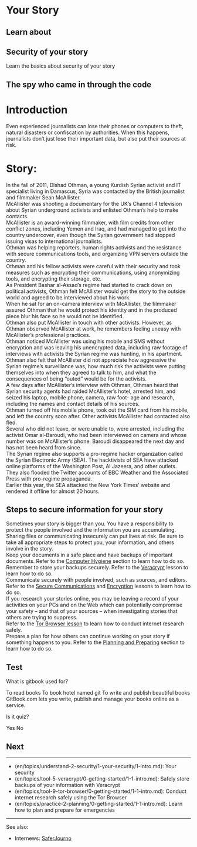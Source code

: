 # Your Story
## Learn about




## Security of your story

Learn the basics about security of your story



## The spy who came in through the code

>

# Introduction
Even experienced journalists can lose their phones or computers to theft, natural disasters or confiscation by authorities. When this happens, journalists don’t just lose their important data, but also put their sources at risk.
<br>
# Story:
In the fall of 2011, Dlshad Othman, a young Kurdish Syrian activist and IT specialist living in Damascus, Syria was contacted by the British journalist and filmmaker Sean McAllister.
<br>
McAllister was shooting a documentary for the UK’s Channel 4 television about Syrian underground activists and enlisted Othman’s help to make contacts.
<br>
McAllister is an award-winning filmmaker, with film credits from other conflict zones, including Yemen and Iraq, and had managed to get into the country undercover, even though the Syrian government had stopped issuing visas to international journalists.
<br>
Othman was helping reporters, human rights activists and the resistance with secure communications tools, and organizing VPN servers outside the country.
<br>
Othman and his fellow activists were careful with their security and took measures such as encrypting their communications, using anonymizing tools, and encrypting their storage, etc.
<br>
As President Bashar al-Assad’s regime had started to crack down on political activists, Othman felt McAllister would get the story to the outside world and agreed to be interviewed about his work.
<br>
When he sat for an on-camera interview with McAllister, the filmmaker assured Othman that he would protect his identity and in the produced piece blur his face so he would not be identified.
<br>
Othman also put McAllister in touch with other activists. However, as Othman observed McAllister at work, he remembers feeling uneasy with McAllister’s professional practices.
<br>
Othman noticed McAllister was using his mobile and SMS without encryption and was leaving his unencrypted data, including raw footage of interviews with activists the Syrian regime was hunting, in his apartment.
<br>
Othman also felt that McAllister did not appreciate how aggressive the Syrian regime’s surveillance was, how much risk the activists were putting themselves into when they agreed to talk to him, and what the consequences of being “outed” would be for the activists.
<br>
A few days after McAllister’s interview with Othman, Othman heard that Syrian security agents had raided McAllister’s hotel, arrested him, and seized his laptop, mobile phone, camera, raw foot- age and research, including the names and contact details of his sources.
<br>
Othman turned off his mobile phone, took out the SIM card from his mobile, and left the country soon after. Other activists McAllister had contacted also fled.
<br>
Several who did not leave, or were unable to, were arrested, including the activist Omar al-Baroudi, who had been interviewed on camera and whose number was on McAllister’s phone. Baroudi disappeared the next day and has not been heard from since.
<br>
The Syrian regime also supports a pro-regime hacker organization called the Syrian Electronic Army (SEA). The hacktivists of SEA have attacked online platforms of the Washington Post, Al Jazeera, and other outlets.
<br>
They also flooded the Twitter accounts of BBC Weather and the Associated Press with pro-regime propaganda.
<br>
Earlier this year, the SEA attacked the New York Times’ website and rendered it offline for almost 20 hours.



## Steps to secure information for your story

Sometimes your story is bigger than you. You have a responsibility to protect the people involved and the information you are accumulating.
<br>
Sharing files or communicating insecurely can put lives at risk. Be sure to take all appropriate steps to protect you, your information, and others involve in the story.
<br>
Keep your documents in a safe place and have backups of important documents. Refer to the [Computer Hygiene](en/topics/tool-7-computer-hygiene/1-computer-hygiene/3-4-learn.md) section to learn how to do so.
<br>
Remember to store your backups securely. Refer to the [Veracrypt](en/topics/tool-5-veracrypt/0-getting-started/1-1-intro.md) lesson to learn how to do so.
<br>
Communicate securely with people involved, such as sources, and editors. Refer to the [Secure Communications](en/topics/understand-4-digisec/4-secure-communications/1-1-intro.md) and [Encryption](en/topics/understand-4-digisec/1-encryption/1-1-intro.md) lessons to learn how to do so.
<br>
If you research your stories online, you may be leaving a record of your activities on your PCs and on the Web which can potentially compromise your safety – and that of your  sources – when investigating stories that others are trying to suppress.
<br>
Refer to the [Tor Browser lesson](en/topics/tool-9-tor-browser/0-getting-started/1-1-intro.md) to learn how to conduct internet research safely.
<br>
Prepare a plan for how others can continue working on your story if something happens to you. Refer to the [Planning and Preparing](en/topics/practice-2-planning/0-getting-started/1-1-intro.md) section to learn how to do so.



## Test

<quiz name="Gitbook Quiz">
    <question multiple>
        <p>What is gitbook used for?</p>
        <answer correct>To read books</answer>
        <answer>To book hotel named git</answer>
        <answer correct>To write and publish beautiful books</answer>
        <explanation>GitBook.com lets you write, publish and manage your books online as a service.</explanation>
    </question>
    <question>
        <p>Is it quiz?</p>
        <answer correct>Yes</answer>
        <answer>No</answer>
    </question>
</quiz>


## Next

---
- (en/topics/understand-2-security/1-your-security/1-intro.md): Your security
- (en/topics/tool-5-veracrypt/0-getting-started/1-1-intro.md): Safely store backups of your information with Veracrypt
- (en/topics/tool-9-tor-browser/0-getting-started/1-1-intro.md): Conduct internet research safely using the Tor Browser
- (en/topics/practice-2-planning/0-getting-started/1-1-intro.md): Learn how to plan and prepare for emergencies
---
See also:
- Internews: [SaferJourno](https://www.internews.org/saferjourno-toolkit-provides-digital-and-online-safety-resources-journalism-and-media-trainers)



